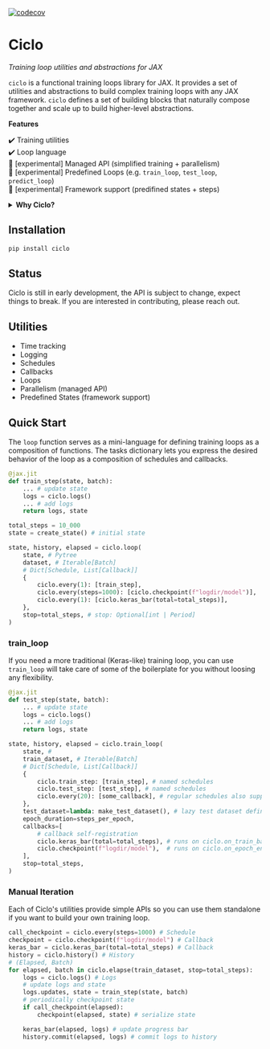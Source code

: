 [![codecov](https://codecov.io/gh/cgarciae/ciclo/branch/main/graph/badge.svg?token=3IKEUAU3C8)](https://codecov.io/gh/cgarciae/ciclo)

# Ciclo
_Training loop utilities and abstractions for JAX_

`ciclo` is a functional training loops library for JAX. It provides a set of utilities and abstractions to build complex training loops with any JAX framework. `ciclo` defines a set of building blocks that naturally compose together and scale up to build higher-level abstractions.

**Features**

✔️ Training utilities <br>
✔️ Loop language <br>
🧪 [experimental] Managed API (simplified training + parallelism) <br>
🧪 [experimental] Predefined Loops (e.g. `train_loop`, `test_loop`, `predict_loop`) <br>
🧪 [experimental] Framework support (predifined states + steps) <br>

<details><summary><b>Why Ciclo?</b></summary>


- In JAX functions are first-class citizens, instead of monolithic classes like `Model` or `Trainer` in other frameworks, there is a lot of benefit in a functional API for the training interface as well.<br>
- The JAX community is very focused on research, and as such there is a lot of interest in flexibility and control over the training loop. For this reason, `ciclo` provides some basic utilities and lets the user choose their desired level of abstraction.<br>
- Choosing the wrong abstractions can often break a framework, when this happens users often abandone the framework altogether. `ciclo` tries to avoid this by providing a set of utilities than can stand on their own so they can be useful even if the user decides to build their own training loop, but allows them to compose together and be used with ever increasing levels of abstraction. Ideally in the future a user should be able to pick anything from a Keras-like simplified experience to defining their own loops, or just coding the training loop manually and still have a good experience.<br><br>


<b>Comparison with other libraries</b><br><br>

- What about Elegy? Ciclo can be seen as the next version of Elegy that is built with better foundations. While Elegy started with a very rigid high-level API and gradually added more flexibility, Ciclo starts with low-level utilities and gradually adds more abstraction.<br>
- What about `clu`? Ciclo took from inspiration from `clu` and rather than compete with it, Ciclo aims to complement it. At the lowest level they both compose by virtue of just providing utilities that work with JAX, however, whenever possible Ciclo's abstractions provide support for `clu`'s utilities e.g. `loop` supports `clu`'s `PeriodicAction`s.<br>

</details>

## Installation

```bash
pip install ciclo
```

## Status
Ciclo is still in early development, the API is subject to change, expect things to break. If you are interested in contributing, please reach out.
  
## Utilities

* Time tracking
* Logging
* Schedules
* Callbacks
* Loops
* Parallelism (managed API)
* Predefined States (framework support)

## Quick Start
The `loop` function serves as a mini-language for defining training loops as a composition of functions. The tasks dictionary lets you express the desired behavior of the loop as a composition of schedules and callbacks.

```python
@jax.jit
def train_step(state, batch):
    ... # update state
    logs = ciclo.logs()
    ... # add logs
    return logs, state

total_steps = 10_000
state = create_state() # initial state

state, history, elapsed = ciclo.loop(
    state, # Pytree
    dataset, # Iterable[Batch]
    # Dict[Schedule, List[Callback]]
    {
        ciclo.every(1): [train_step],
        ciclo.every(steps=1000): [ciclo.checkpoint(f"logdir/model")],
        ciclo.every(1): [ciclo.keras_bar(total=total_steps)],
    },
    stop=total_steps, # stop: Optional[int | Period]
)
```

### train_loop

If you need a more traditional (Keras-like) training loop, you can use `train_loop` will take care of some of the boilerplate for you without loosing any flexibility. 

```python
@jax.jit
def test_step(state, batch):
    ... # update state
    logs = ciclo.logs()
    ... # add logs
    return logs, state

state, history, elapsed = ciclo.train_loop(
    state, # 
    train_dataset, # Iterable[Batch]
    # Dict[Schedule, List[Callback]]
    {
        ciclo.train_step: [train_step], # named schedules
        ciclo.test_step: [test_step], # named schedules
        ciclo.every(20): [some_callback], # regular schedules also supported
    },
    test_dataset=lambda: make_test_dataset(), # lazy test dataset definition
    epoch_duration=steps_per_epoch,
    callbacks=[
        # callback self-registration
        ciclo.keras_bar(total=total_steps), # runs on ciclo.on_train_batch_end
        ciclo.checkpoint(f"logdir/model"),  # runs on ciclo.on_epoch_end
    ],
    stop=total_steps,
)
```

### Manual Iteration
Each of Ciclo's utilities provide simple APIs so you can use them standalone if you want to build your own training loop.

```python
call_checkpoint = ciclo.every(steps=1000) # Schedule
checkpoint = ciclo.checkpoint(f"logdir/model") # Callback
keras_bar = ciclo.keras_bar(total=total_steps) # Callback
history = ciclo.history() # History
# (Elapsed, Batch)
for elapsed, batch in ciclo.elapse(train_dataset, stop=total_steps):
    logs = ciclo.logs() # Logs
    # update logs and state
    logs.updates, state = train_step(state, batch)
    # periodically checkpoint state
    if call_checkpoint(elapsed):
        checkpoint(elapsed, state) # serialize state

    keras_bar(elapsed, logs) # update progress bar
    history.commit(elapsed, logs) # commit logs to history
```